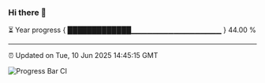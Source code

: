 ### Hi there 👋

⏳ Year progress { █████████████▁▁▁▁▁▁▁▁▁▁▁▁▁▁▁▁▁ } 44.00 %

---

⏰ Updated on Tue, 10 Jun 2025 14:45:15 GMT

![Progress Bar CI](https://github.com/IshwaranRudhara/GIT-ACTION/workflows/Progress%20Bar%20CI/badge.svg)
